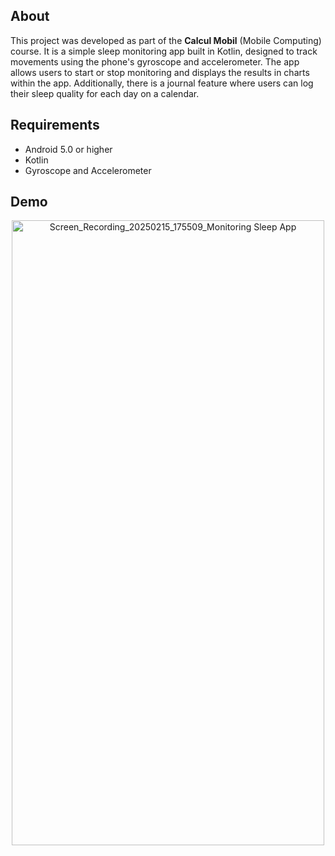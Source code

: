 ## About  
This project was developed as part of the **Calcul Mobil** (Mobile Computing) course. It is a simple sleep monitoring app built in Kotlin, designed to track movements using the phone's gyroscope and accelerometer. The app allows users to start or stop monitoring and displays the results in charts within the app. Additionally, there is a journal feature where users can log their sleep quality for each day on a calendar.

## Requirements  
- Android 5.0 or higher  
- Kotlin  
- Gyroscope and Accelerometer

## Demo  
<p align="center">
  <img src="https://github.com/user-attachments/assets/9004c164-4948-413e-b20e-432ce9894bc2" alt="Screen_Recording_20250215_175509_Monitoring Sleep App" width="500" height="1000">
</p>
